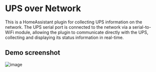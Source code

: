 # UPS over Network

This is a HomeAssistant plugin for collecting UPS information on the network. The UPS serial port is connected to the network via a serial-to-WiFi module, allowing the plugin to communicate directly with the UPS, collecting and displaying its status information in real-time.

## Demo screenshot

![image](https://github.com/tinymins/home-assistant-custom-component-ups-over-network/assets/1808990/2022558e-8dda-41d4-afee-0bdac28248d1)
